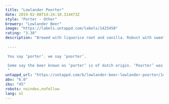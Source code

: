 ```yaml
---
title: "Lowlander Poorter"
date: 2019-02-08T14:24:10.314473Z
style: "Porter - Other"
brewery: "Lowlander Beer"
image: "https://labels.untappd.com/labels/1425458"
rating: "3.38"
description: "Brewed with liquorice root and vanilla. Robust with sweetness and depth.   ----  You say ‘porter’. we say ‘poorter’.  Some say the beer known as ‘porter’ is of dutch origin. ‘Poorter’ was long favoured by hard-working labourers for its hearty and refreshing taste. Our poorter celebrates the haul of exotic botanicals, by poorters from the dockside into Amsterdam warehouses. Climb aboard! "
untappd_url: "https://untappd.com/b/lowlander-beer-lowlander-poorter/1425458"
abv: "6.0"
ibu: "45"
robots: noindex,nofollow
lang: nl
---
```

